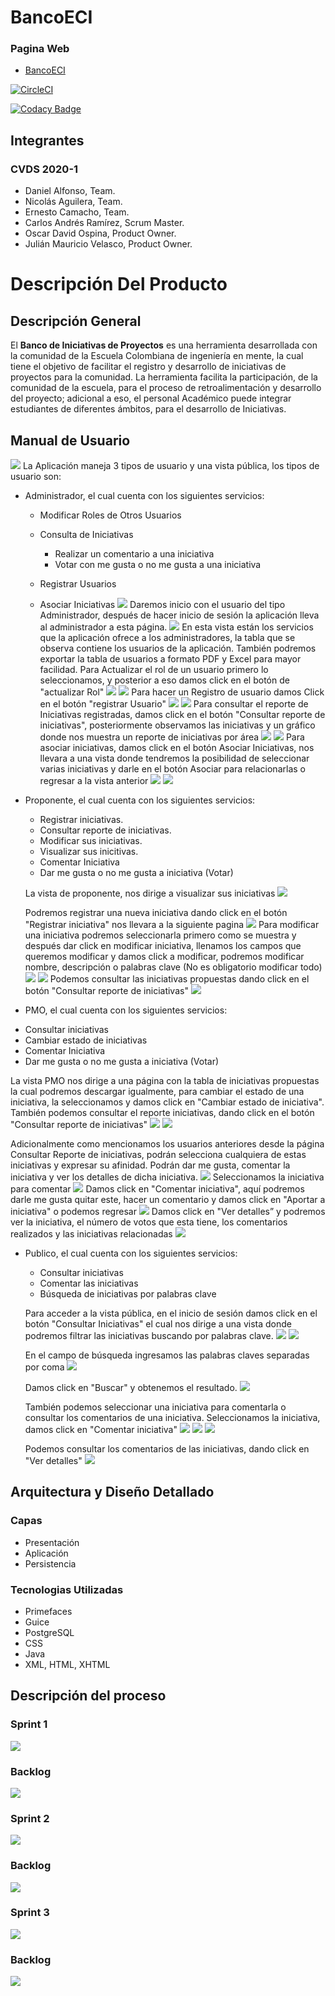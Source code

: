 # BancoECI

### Pagina Web 
* [BancoECI](https://proyecto-cvds-banco.herokuapp.com/login.xhtml)

[![CircleCI](https://circleci.com/gh/CAndresRa/Laboratorio8-CVDS.svg?style=svg)](https://circleci.com/gh/CAndresRa/Laboratorio8-CVDS)

[![Codacy Badge](https://api.codacy.com/project/badge/Grade/9f948df073824e4dbf0787fab38b9207)](https://www.codacy.com/gh/BancoIniciativasECI/BancoECI?utm_source=github.com&amp;utm_medium=referral&amp;utm_content=BancoIniciativasECI/BancoECI&amp;utm_campaign=Badge_Grade)

## Integrantes 
### CVDS 2020-1
* Daniel Alfonso, Team.
* Nicolás Aguilera, Team.
* Ernesto Camacho, Team.
* Carlos Andrés Ramírez, Scrum Master.
* Oscar David Ospina, Product Owner.
* Julián Mauricio Velasco, Product Owner.

# Descripción Del Producto

## Descripción General
El **Banco de Iniciativas de Proyectos** es una herramienta desarrollada con la comunidad de la Escuela Colombiana de ingeniería en mente, la cual tiene el objetivo de facilitar el registro y desarrollo de iniciativas de proyectos para la comunidad. La herramienta facilita la participación, de la comunidad de la escuela, para el proceso de retroalimentación y desarrollo del proyecto; adicional a eso, el personal Académico puede integrar estudiantes de diferentes ámbitos, para el desarrollo de Iniciativas.

## Manual de Usuario
![](https://github.com/BancoIniciativasECI/BancoECI/blob/master/modelos/Recursos/VistaLogin.PNG)
La Aplicación maneja 3 tipos de usuario y una vista pública, los tipos de usuario son:
* Administrador, el cual cuenta con los siguientes servicios:
  - Modificar Roles de Otros Usuarios 
  - Consulta de Iniciativas
  
    - Realizar un comentario a una iniciativa
    - Votar con me gusta  o no me gusta a una iniciativa
    
  - Registrar Usuarios
  - Asociar Iniciativas
![](https://github.com/BancoIniciativasECI/BancoECI/blob/master/modelos/Recursos/InicioAdmin.PNG)
Daremos inicio con el usuario del tipo Administrador, después de hacer inicio de sesión la aplicación lleva al administrador a esta página. 
![](https://github.com/BancoIniciativasECI/BancoECI/blob/master/modelos/Recursos/vistaAdmin.PNG)
En esta vista están los servicios que la aplicación ofrece a los administradores, la tabla que se observa contiene los usuarios de la aplicación. También podremos exportar la tabla de usuarios a formato PDF y Excel para mayor facilidad.
Para Actualizar el rol de un usuario primero lo seleccionamos, y posterior a eso damos click en el botón de "actualizar Rol"
![](https://github.com/BancoIniciativasECI/BancoECI/blob/master/modelos/Recursos/SeleccionUsuario.PNG)
![](https://github.com/BancoIniciativasECI/BancoECI/blob/master/modelos/Recursos/actualizarRol.png)
Para hacer un Registro de usuario damos Click en el botón "registrar Usuario"
![](https://github.com/BancoIniciativasECI/BancoECI/blob/master/modelos/Recursos/vistaAdmin.PNG)
![](https://github.com/BancoIniciativasECI/BancoECI/blob/master/modelos/Recursos/registrarUsuario.PNG)
Para consultar el reporte de Iniciativas registradas, damos click en el botón "Consultar reporte de iniciativas", posteriormente observamos las iniciativas y un gráfico donde nos muestra un reporte de iniciativas por área
![](https://github.com/BancoIniciativasECI/BancoECI/blob/master/modelos/Recursos/vistaAdmin.PNG)
![](https://github.com/BancoIniciativasECI/BancoECI/blob/master/modelos/Recursos/consultarReporteIniciativasAdmin.PNG)
Para asociar iniciativas, damos click en el botón Asociar Iniciativas, nos llevara a una vista donde tendremos la posibilidad de seleccionar varias iniciativas y darle en el botón Asociar para relacionarlas o regresar a la vista anterior 
![](https://github.com/BancoIniciativasECI/BancoECI/blob/master/modelos/Recursos/vistaAdmin.PNG)
![](https://github.com/BancoIniciativasECI/BancoECI/blob/master/modelos/Recursos/asociarIniciativas.PNG)
* Proponente, el cual cuenta con los siguientes servicios: 
  - Registrar iniciativas.
  - Consultar reporte de iniciativas. 
  - Modificar sus iniciativas. 
  - Visualizar sus inicitivas. 
  - Comentar Iniciativa 
  - Dar me gusta o no me gusta a iniciativa (Votar) 
  
  La vista de proponente, nos dirige a visualizar sus iniciativas 
 ![](https://github.com/BancoIniciativasECI/BancoECI/blob/master/modelos/Recursos/vistaProponente.PNG)
 
  Podremos registrar una nueva iniciativa dando click en el botón "Registrar iniciativa" nos llevara a la siguiente pagina 
 ![](https://github.com/BancoIniciativasECI/BancoECI/blob/master/modelos/Recursos/registrarIniciativas.PNG)
  Para modificar una iniciativa podremos seleccionarla primero como se muestra y después dar click en modificar iniciativa, llenamos los campos que queremos modificar y damos click a modificar, podremos modificar nombre, descripción o palabras clave (No es obligatorio modificar todo) 
  ![](https://github.com/BancoIniciativasECI/BancoECI/blob/master/modelos/Recursos/seleccionIniciativa.PNG)
  ![](https://github.com/BancoIniciativasECI/BancoECI/blob/master/modelos/Recursos/modificarIniciatia.PNG)
 Podemos consultar las iniciativas propuestas dando click en el botón "Consultar reporte de iniciativas" 
 ![](https://github.com/BancoIniciativasECI/BancoECI/blob/master/modelos/Recursos/consultarReporteIniciativasPMO.PNG)
 
 * PMO, el cual cuenta con los siguientes servicios:
  - Consultar iniciativas 
  - Cambiar estado de iniciativas 
  - Comentar Iniciativa 
  - Dar me gusta o no me gusta a iniciativa (Votar) 
  
  La vista PMO nos dirige a una página con la tabla de iniciativas propuestas la cual podremos descargar igualmente, para cambiar el estado de una iniciativa, la seleccionamos y damos click en "Cambiar estado de iniciativa". También podemos consultar el reporte iniciativas, dando click en el botón "Consultar reporte de iniciativas"
  ![](https://github.com/BancoIniciativasECI/BancoECI/blob/master/modelos/Recursos/cambioEstadoIniciativa.PNG)
  ![](https://github.com/BancoIniciativasECI/BancoECI/blob/master/modelos/Recursos/cambioEstado.png)
  
  Adicionalmente como mencionamos los usuarios anteriores desde la página Consultar Reporte de iniciativas, podrán selecciona cualquiera de estas iniciativas y expresar su afinidad. Podrán dar me gusta, comentar la iniciativa y ver los detalles de dicha iniciativa. 
   ![](https://github.com/BancoIniciativasECI/BancoECI/blob/master/modelos/Recursos/consultarReporteIniciativasPMO.PNG)
   Seleccionamos la iniciativa para comentar 
    ![](https://github.com/BancoIniciativasECI/BancoECI/blob/master/modelos/Recursos/seleccionIniciativaComentar.PNG)
    Damos click en "Comentar iniciativa", aquí podremos darle me gusta quitar este, hacer un comentario y damos click en "Aportar a iniciativa" o podemos regresar
     ![](https://github.com/BancoIniciativasECI/BancoECI/blob/master/modelos/Recursos/aportarIniciativaUsuario.PNG)
     Damos click en "Ver detalles” y podremos ver la iniciativa, el número de votos que esta tiene, los comentarios realizados y las iniciativas relacionadas 
     ![](https://github.com/BancoIniciativasECI/BancoECI/blob/master/modelos/Recursos/verDetalleUsuarios.PNG)
  
  
  
  * Publico, el cual cuenta con los siguientes servicios: 
    - Consultar iniciativas
    - Comentar las iniciativas 
    - Búsqueda de iniciativas por palabras clave
    
    Para acceder a la vista pública, en el inicio de sesión damos click en el botón "Consultar Iniciativas" el cual nos dirige a una vista donde podremos filtrar las iniciativas buscando por palabras clave.
      ![](https://github.com/BancoIniciativasECI/BancoECI/blob/master/modelos/Recursos/VistaLogin.PNG)
      ![](https://github.com/BancoIniciativasECI/BancoECI/blob/master/modelos/Recursos/publicoConsultarIniciativasPalabras.PNG)
      
      En el campo de búsqueda ingresamos las palabras claves separadas por coma 
      ![](https://github.com/BancoIniciativasECI/BancoECI/blob/master/modelos/Recursos/buscarPorPalabras.PNG)
      
      Damos click en "Buscar" y obtenemos el resultado. 
      ![](https://github.com/BancoIniciativasECI/BancoECI/blob/master/modelos/Recursos/resultadoBusquedaPalabras.PNG)
      
      También podemos seleccionar una iniciativa para comentarla o consultar los comentarios de una iniciativa. Seleccionamos la iniciativa, damos click en "Comentar iniciativa" 
      ![](https://github.com/BancoIniciativasECI/BancoECI/blob/master/modelos/Recursos/publicoConsultarIniciativasPalabras.PNG)
      ![](https://github.com/BancoIniciativasECI/BancoECI/blob/master/modelos/Recursos/seleccionarIniciativaPublico.PNG)
      ![](https://github.com/BancoIniciativasECI/BancoECI/blob/master/modelos/Recursos/comentarIniciativaPublico.PNG)
     
     Podemos consultar los comentarios de las iniciativas, dando click en "Ver detalles" 
     ![](https://github.com/BancoIniciativasECI/BancoECI/blob/master/modelos/Recursos/verDetallePublicos.PNG)
     
## Arquitectura y Diseño Detallado 
### Capas 
 - Presentación 
 - Aplicación 
 - Persistencia
### Tecnologias Utilizadas 
 - Primefaces
 - Guice
 - PostgreSQL
 - CSS 
 - Java 
 - XML, HTML, XHTML
 
## Descripción del proceso 
### Sprint 1
 ![](https://github.com/BancoIniciativasECI/BancoECI/blob/master/modelos/Recursos/Sprint1.PNG)
 ### Backlog
 ![](https://github.com/BancoIniciativasECI/BancoECI/blob/master/modelos/Recursos/SPRINT1B.PNG)
### Sprint 2 
![](https://github.com/BancoIniciativasECI/BancoECI/blob/master/modelos/Recursos/Sprint2.PNG)
### Backlog
![](https://github.com/BancoIniciativasECI/BancoECI/blob/master/modelos/Recursos/SPRINT2B.PNG)
### Sprint 3 
![](https://github.com/BancoIniciativasECI/BancoECI/blob/master/modelos/Recursos/Sprint3.PNG)
### Backlog
![](https://github.com/BancoIniciativasECI/BancoECI/blob/master/modelos/Recursos/SPRINT3B.PNG)
